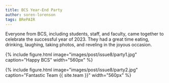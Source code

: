 ```yaml
---
title: BCS Year-End Party
author: soren-lorenson
tags: BRePAIR
---
```


Everyone from BCS, including students, staff, and faculty, came together to celebrate the successful year of 2023. They had a great time eating, drinking, laughing, taking photos, and reveling in the joyous occasion.

{% include figure.html image="images/post/issue8/party1.jpg" caption="Happy BCS" width="560px" %}

{% include figure.html image="images/post/issue8/party2.jpg" caption="Fantastic Team {{ site.team }}" width="560px" %}
